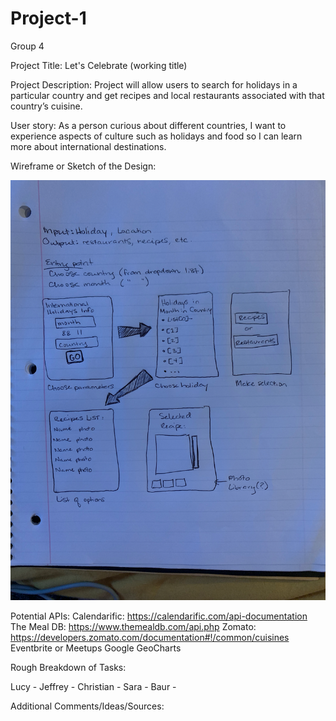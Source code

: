 # Project-1

Group 4

Project Title: Let's Celebrate (working title)

Project Description: Project will allow users to search for holidays in a particular country and get recipes and local restaurants associated with that country’s cuisine.

User story: As a person curious about different countries, I want to experience aspects of culture such as holidays and food so I can learn more about international destinations.

Wireframe or Sketch of the Design:

<img src="Assets/ProjectWireFrame.png" width=600>

Potential APIs: 
Calendarific: https://calendarific.com/api-documentation
The Meal DB: https://www.themealdb.com/api.php
Zomato: https://developers.zomato.com/documentation#!/common/cuisines
Eventbrite or Meetups
Google GeoCharts

Rough Breakdown of Tasks:

Lucy - 
Jeffrey - 
Christian - 
Sara - 
Baur - 

Additional Comments/Ideas/Sources:
